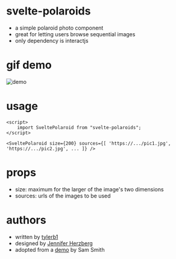 # svelte-polaroids

- a simple polaroid photo component
- great for letting users browse sequential images
- only dependency is interactjs

# gif demo

![demo](https://i.imgur.com/lfpSrrL.gif)

# usage

```
<script>
	import SveltePolaroid from "svelte-polaroids";
</script>

<SveltePolaroid size={200} sources={[ 'https://.../pic1.jpg', 'https://.../pic2.jpg', ... ]} />
```

# props

- size: maximum for the larger of the image's two dimensions
- sources: urls of the images to be used

# authors

- written by [tylerb1](https://github.com/tylerb1) 
- designed by [Jennifer Herzberg](https://www.jenniferherzberg.com)
- adopted from a [demo](https://smth.uk/building-a-swipeable-card-stack/) by Sam Smith
